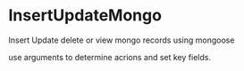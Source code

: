 # InsertUpdateMongo
Insert Update delete or view mongo records using mongoose 

use arguments to determine acrions and set key fields.
